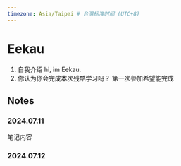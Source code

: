 ```yaml
---
timezone: Asia/Taipei # 台灣标准时间 (UTC+8)
---
```



# Eekau

1. 自我介绍
hi, im Eekau.
2. 你认为你会完成本次残酷学习吗？
第一次參加希望能完成

## Notes

<!-- Content_START -->

### 2024.07.11

笔记内容

### 2024.07.12

<!-- Content_END -->
